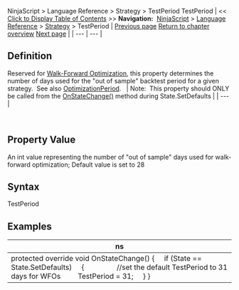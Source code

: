 ﻿
NinjaScript \> Language Reference \> Strategy \> TestPeriod
TestPeriod
| \<\< [Click to Display Table of Contents](testperiod.md) \>\> **Navigation:**     [NinjaScript](ninjascript.md) \> [Language Reference](language_reference_wip.md) \> [Strategy](strategy.md) \> TestPeriod | [Previous page](shorttrades.md) [Return to chapter overview](strategy.md) [Next page](timeinforce.md) |
| --- | --- |
## Definition
Reserved for [Walk\-Forward Optimization](walk_forward_optimize_a_strate.md), this property determines the number of days used for the "out of sample" backtest period for a given strategy.  See also [OptimizationPeriod](optimizationperiod.md).
 
| Note:  This property should ONLY be called from the [OnStateChange()](onstatechange.md) method during State.SetDefaults |
| --- |

 
## Property Value
An int value representing the number of "out of sample" days used for walk\-forward optimization; Default value is set to 28
 
## Syntax
TestPeriod
 
## 
## Examples
| ns |
| --- |
| protected override void OnStateChange() {      if (State \=\= State.SetDefaults)      {                   //set the default TestPeriod to 31 days for WFOs          TestPeriod \= 31;      } } |
